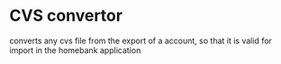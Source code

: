 CVS convertor
=============
converts any cvs file from the export of a account, so that it is valid for import in the 
homebank application
